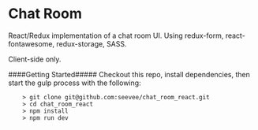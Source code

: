 # Chat Room

React/Redux implementation of a chat room UI. Using redux-form, react-fontawesome, redux-storage, SASS.

Client-side only.

####Getting Started#####
Checkout this repo, install dependencies, then start the gulp process with the following:

```
	> git clone git@github.com:seevee/chat_room_react.git
	> cd chat_room_react
	> npm install
	> npm run dev
```

